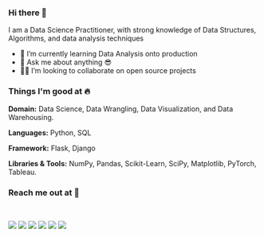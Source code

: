 ### Hi there 👋

I am a Data Science Practitioner, with strong knowledge of Data Structures, Algorithms, and data analysis techniques

- 🌱 I’m currently learning Data Analysis onto production
- 💬 Ask me about anything 😎
- 🧑‍💻 I’m looking to collaborate on open source projects


### Things I'm good at :fire:

**Domain:** Data Science, Data Wrangling, Data Visualization, and Data Warehousing.

**Languages:**  Python, SQL

**Framework:** Flask, Django

**Libraries & Tools:** NumPy, Pandas, Scikit-Learn, SciPy, Matplotlib, PyTorch, Tableau.

### Reach me out at 📱
<br> 

[<img src="https://img.icons8.com/bubbles/65/000000/gmail-new.png"/>](https://mail.google.com/mail/u/1/?view=cm&fs=1&to=puneetpushkar5999@gmail.com&tf=1)
[<img src="https://img.icons8.com/bubbles/64/000000/twitter-squared.png"/>](https://twitter.com/puneet_pushkar)
[<img src="https://img.icons8.com/bubbles/64/000000/linkedin.png"/>](https://www.linkedin.com/in/puneetpushkar/)
[<img src="https://img.icons8.com/bubbles/64/000000/telegram-app.png"/>](https://t.me/puneetpushkar)
[<img src="https://img.icons8.com/bubbles/64/000000/instagram-new--v2.png"/>](https://www.instagram.com/puneetpushkar_/)
[<img src="https://img.icons8.com/bubbles/64/000000/medium-new.png"/>](https://medium.com/@puneetpushkar)
